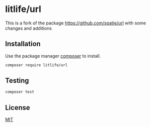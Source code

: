 # litlife/url

This is a fork of the package https://github.com/spatie/url with some changes and additions

## Installation

Use the package manager [composer](https://getcomposer.org/) to install.

```bash
composer require litlife/url
```

## Testing
```bash
composer test
```
## License
[MIT](https://choosealicense.com/licenses/mit/)
